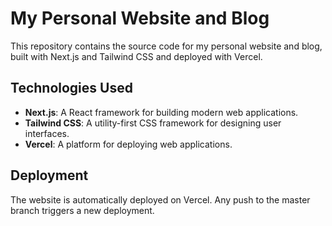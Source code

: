 # My Personal Website and Blog

This repository contains the source code for my personal website and blog, built with Next.js and Tailwind CSS and deployed with Vercel.

## Technologies Used

- **Next.js**: A React framework for building modern web applications.
- **Tailwind CSS**: A utility-first CSS framework for designing user interfaces.
- **Vercel**: A platform for deploying web applications.

## Deployment
The website is automatically deployed on Vercel. Any push to the master branch triggers a new deployment.
